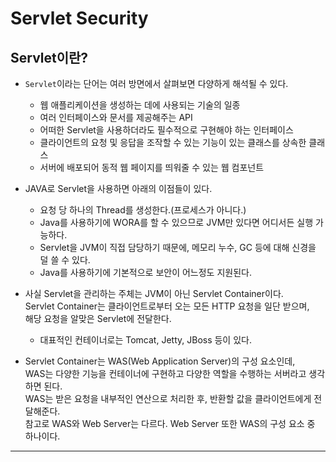 <h1>Servlet Security</h1>

<h2>Servlet이란?</h2>

- `Servlet`이라는 단어는 여러 방면에서 살펴보면 다양하게 해석될 수 있다.

  - 웹 애플리케이션을 생성하는 데에 사용되는 기술의 일종
  - 여러 인터페이스와 문서를 제공해주는 API
  - 어떠한 Servlet을 사용하더라도 필수적으로 구현해야 하는 인터페이스
  - 클라이언트의 요청 및 응답을 조작할 수 있는 기능이 있는 클래스를 상속한 클래스
  - 서버에 배포되어 동적 웹 페이지를 띄워줄 수 있는 웹 컴포넌트

- JAVA로 Servlet을 사용하면 아래의 이점들이 있다.

  - 요청 당 하나의 Thread를 생성한다.(프로세스가 아니다.)
  - Java를 사용하기에 WORA를 할 수 있으므로 JVM만 있다면 어디서든 실행 가능하다.
  - Servlet을 JVM이 직접 담당하기 때문에, 메모리 누수, GC 등에 대해 신경을 덜 쓸 수 있다.
  - Java를 사용하기에 기본적으로 보안이 어느정도 지원된다.

- 사실 Servlet을 관리하는 주체는 JVM이 아닌 Servlet Container이다.  
  Servlet Container는 클라이언트로부터 오는 모든 HTTP 요청을 일단 받으며,  
  해당 요청을 알맞은 Servlet에 전달한다.

  - 대표적인 컨테이너로는 Tomcat, Jetty, JBoss 등이 있다.

- Servlet Container는 WAS(Web Application Server)의 구성 요소인데,  
  WAS는 다양한 기능을 컨테이너에 구현하고 다양한 역할을 수행하는 서버라고 생각하면 된다.  
  WAS는 받은 요청을 내부적인 연산으로 처리한 후, 반환할 값을 클라이언트에게 전달해준다.  
  참고로 WAS와 Web Server는 다르다. Web Server 또한 WAS의 구성 요소 중 하나이다.

<hr/>
